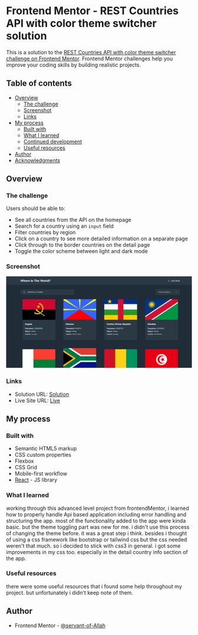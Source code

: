 # Frontend Mentor - REST Countries API with color theme switcher solution

This is a solution to the [REST Countries API with color theme switcher challenge on Frontend Mentor](https://www.frontendmentor.io/challenges/rest-countries-api-with-color-theme-switcher-5cacc469fec04111f7b848ca). Frontend Mentor challenges help you improve your coding skills by building realistic projects.

## Table of contents

- [Overview](#overview)
  - [The challenge](#the-challenge)
  - [Screenshot](#screenshot)
  - [Links](#links)
- [My process](#my-process)
  - [Built with](#built-with)
  - [What I learned](#what-i-learned)
  - [Continued development](#continued-development)
  - [Useful resources](#useful-resources)
- [Author](#author)
- [Acknowledgments](#acknowledgments)

## Overview

### The challenge

Users should be able to:

- See all countries from the API on the homepage
- Search for a country using an `input` field
- Filter countries by region
- Click on a country to see more detailed information on a separate page
- Click through to the border countries on the detail page
- Toggle the color scheme between light and dark mode

### Screenshot

![](./public/app__ss.png)

### Links

- Solution URL: [Solution](https://www.frontendmentor.io/solutions/advanced-restcountry-app-solution-using-react-js-iaKWtGkuaj)
- Live Site URL: [Live](https://servant-of-allah.github.io/restCountryApp/)

## My process

### Built with

- Semantic HTML5 markup
- CSS custom properties
- Flexbox
- CSS Grid
- Mobile-first workflow
- [React](https://reactjs.org/) - JS library

### What I learned

working through this advanced level project from frontendMentor, i learned how to properly handle Api based application including error handling and structuring the app. most of the functionality added to the app were kinda basic. but the theme toggling part was new for me. i didn't use this process of changing the theme before. it was a great step i think. besides i thought of using a css framework like bootstrap or tailwind css but the css needed weren't that much. so i decided to stick with css3 in general. i got some improvements in my css too. especially in the detail country info section of the app.

### Useful resources

there were some useful resources that i found some help throughout my project. but unfortunately i didn't keep note of them.

## Author

- Frontend Mentor - [@servant-of-Allah](https://www.frontendmentor.io/profile/servant-of-Allah)
